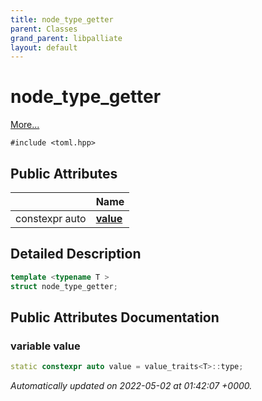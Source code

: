 ```yaml
---
title: node_type_getter
parent: Classes
grand_parent: libpalliate
layout: default
---
```


# node_type_getter



 [More...](#detailed-description)


`#include <toml.hpp>`

## Public Attributes

|                | Name           |
| -------------- | -------------- |
| constexpr auto | **[value](/libpalliate/generated/Classes/structnode__type__getter#variable-value)**  |

## Detailed Description

```cpp
template <typename T >
struct node_type_getter;
```

## Public Attributes Documentation

### variable value

```cpp
static constexpr auto value = value_traits<T>::type;
```



_Automatically updated on 2022-05-02 at 01:42:07 +0000._